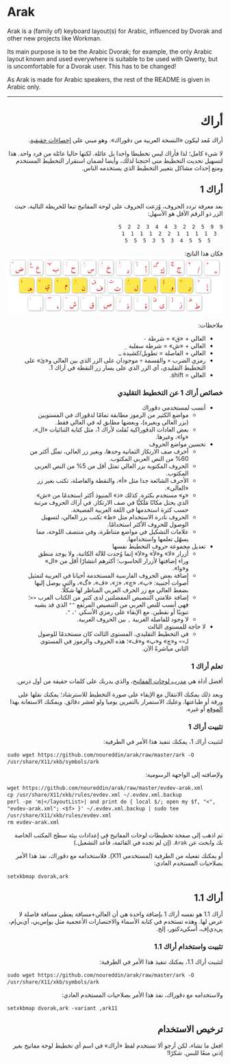 <h1 dir="ltr">Arak</h1>
<p dir="ltr">Arak is a (family of) keyboard layout(s) for Arabic, influenced by Dvorak and other new projects like Workman.</p>
<p dir="ltr">Its main purpose is to be the Arabic Dvorak; for example, the only Arabic layout known and used everywhere is suitable to be used with Qwerty, but is uncomfortable for a Dvorak user. This has to be changed!</p>
<p dir="ltr">As Arak is made for Arabic speakers, the rest of the README is given in Arabic only.</p>
<hr />
<h1 dir="rtl">أراك</h1>
<p dir="rtl">أراك مُعد ليكون «النسخة العربية من دڤوراك». وهو مبني على <a href="https://gist.github.com/noureddin/d9c3fd68fb07c19f1bb3b34b9fc14dce">إحصاءات حقيقية</a>.</p>
<p dir="rtl">لا شيء كامل؛ لذا فأراك ليس تخطيطا واحدا بل عائلة. لكنها حاليا عائلة من فرد واحد. هذا لتسهيل تحديث التخطيط متى احتجنا لذلك، وأيضا لضمان استقرار التخطيط المستخدم ومنع إحداث مشاكل بتغيير التخطيط الذي يستخدمه الناس.</p>
<h2 dir="rtl">أراك 1</h2>
<p dir="rtl">بعد معرفة تردد الحروف، وُزعت الحروف على لوحة المفاتيح تبعا للخريطة التالية، حيث الزر ذو الرقم الأقل هو الأسهل:</p>
<pre dir="rtl"><code>9  9  5  2  2  3  4  4  3  2  2  5
  3  1  1  1  1  2  2  1  1  1  1
    5  5  5  4  3  5  3  5  5  5</code></pre>
<p dir="rtl">فكان هذا الناتج:<br /><img src="arak1.png" alt="arak1_layout" /></p>
<p dir="rtl">ملاحظات:</p>
<ul dir="rtl">
<li dir="rtl">العالي + «ق» = شرطة <code>-</code></li>
<li dir="rtl">العالي + «ش» = شرطة سفلية <code>_</code></li>
<li dir="rtl">العالي + الفاصلة = تطويل/كشيدة <code>ـ</code></li>
<li dir="rtl">رمزي الضرب <code>×</code> والقسمة <code>÷</code> موجودان على الزر الذي بين العالي و«ئ» على التخطيط التقليدي، أي الزر الذي على يسار زر النقطة في أراك 1.</li>
<li dir="rtl">العالي = shift.</li>
</ul>
<h3 dir="rtl">خصائص أراك 1 عن التخطيط التقليدي</h3>
<ul dir="rtl">
<li dir="rtl">أنسب لمستخدمي دڤوراك
<ul dir="rtl">
<li dir="rtl">مواضع الكثير من الرموز مطابقة تمامًا لدڤوراك في المستويين (بزر العالي وبغيره)، وبعضها مطابق له في العالي فقط.</li>
<li dir="rtl">بعض العادات الدڤوراكية نُقلت لأراك 1، مثل كتابة الثنائيات «ال»، «وا»، وغيرها.</li>
</ul></li>
<li dir="rtl">تحسين مواضع الحروف
<ul dir="rtl">
<li dir="rtl">أحرف صف الارتكاز الثمانية وحدها، وبغير زر العالي، تمثّل أكثر من 60% من النص العربي المكتوب.</li>
<li dir="rtl">الحروف المكتوبة بزر العالي تمثل أقل من 5% من النص العربي المكتوب.</li>
<li dir="rtl">الأحرف الشائعة جدا مثل «أ»، والنقطة والفاصلة، تكتب بغير زر «العالي».</li>
<li dir="rtl">«و» مستخدم بكثرة. كذلك «ذ» المنبوذ أكثر استخدمًا من «ش» الذي يحتل مكانًا مَلَكيًّا في صف الارتكاز. في أراك الحروف مرتبة حسب كثرة استخدمها في اللغة العربية الفصيحة.</li>
<li dir="rtl">الحروف نادرة الاستخدام مثل «ظ» تكتب بزر العالي، لتسهيل الوصول للحروف الأكثر استخدامًا.</li>
<li dir="rtl">علامات التشكيل في مواضع متناظرة، وفي منتصف اللوحة، مما يسهّل تعلمها واستخدامها.</li>
</ul></li>
<li dir="rtl">تعديل مجموعة حروف التخطيط نفسها
<ul dir="rtl">
<li dir="rtl">أزرار «لا» و«لأ» و«لآ» إنما وُجدت للآلة الكاتبة، ولا يوجد منطق وراء إضافتها لأزرار الحاسوب؛ أكثرهم انتشارًا أقل من «ال» و«وا».</li>
<li dir="rtl">إضافة بعض الحروف الفارسية المستخدمة أحيانا في العربية لتمثيل أصوات أجنبية: «پ»، «چ»، «ژ»، «ڤ»، «گ»، والتي يوصل إليها بضغط العالي مع زر الحرف العربي المناظر لها شكلًا.</li>
<li dir="rtl">إضافة علامتي التنصيص المفضلتين لدى كثيرٍ من الكتاب العرب <code>«»</code>؛ فهي أنسب للنص العربي من التنصيص المرتفع <code>&quot;&quot;</code> الذي قد يشبه تنوينًا أو نقطين. مع الإبقاء على رمزي الأسكي <code>'</code>، <code>&quot;</code>.</li>
<li dir="rtl">لا وجود للفاصلة الغربية <code>,</code> بين الحروف العربية.</li>
</ul></li>
<li dir="rtl">لا حاجة للمستوى الثالث
<ul>
<li dir="rtl">في التخطيط التقليدي، المستوى الثالث كان مستخدمًا للوصول لـ<code>«»</code> و«چ» و«پ» و«ڤ»؛ هذه الحروف والرموز في المستوى الثاني مباشرةً الآن.</li>
</ul></li>
</ul>
<h3 dir="rtl">تعلم أراك 1</h3>
<p dir="rtl">أفضل أداة هي <a href="https://noureddin.github.io/kbt/">مدرب لوحات المفاتيح</a>، والذي يدربك على كلمات حقيقة من أول درس.</p>
<p dir="rtl">وبعد ذلك يمكنك الانتقال مع الإبقاء على صورة التخطيط للاسترشاد؛ يمكنك نقلها على ورقة أو طباعتها. وعليك الاستمرار بالتمرين يوميا ولو لعشر دقائق. ويمكنك الاستعانة بهذا <a href="https://10fastfingers.com/typing-test/arabic">الموقع</a> أو غيره.</p>
<h3 dir="rtl">تثبيت أراك 1</h3>
<p dir="rtl">لتثبيت أراك 1، يمكنك تنفيذ هذا الأمر في الطرفية:</p>
<pre dir="ltr"><code>sudo wget https://github.com/noureddin/arak/raw/master/ark -O /usr/share/X11/xkb/symbols/ark</code></pre>
<p dir="rtl">ولإضافته إلى الواجهة الرسومية:</p>
<pre dir="ltr"><code>wget https://github.com/noureddin/arak/raw/master/evdev-arak.xml
cp /usr/share/X11/xkb/rules/evdev.xml ~/.evdev.xml.backup
perl -pe 'm|&lt;/layoutList&gt;| and print do { local $/; open my $f, "&lt;", "evdev-arak.xml"; &lt;$f&gt; }' ~/.evdev.xml.backup | sudo tee /usr/share/X11/xkb/rules/evdev.xml
rm evdev-arak.xml</code></pre></p>
<p dir="rtl">ثم اذهب إلى صفحة تخطيطات لوحات المفاتيح في إعدادات بيئة سطح المكتب الخاصة بك وابحث عن <code>Arak</code>. (إن لم تجده في القائمة، فأعد التشغيل.)</p>
<p dir="rtl">أو يمكنك تفعيله من الطرفية (لمستخدمي X11). فلاستخدامه مع دڤوراك، نفذ هذا الأمر بصلاحيات المستخدم العادي:</p>
<pre dir="ltr"><code>setxkbmap dvorak,ark</code></pre>
<h2 dir="rtl">أراك 1.1</h2>
<p dir="rtl">أراك 1.1 هو نفسه أراك 1 بإضافة واحدة هي أن العالي+مسافة يعطي مسافة فاصلة لا عرض لها. وهذه تستخدم في كتابة الأسماء والاختصارات الأعجمية مثل يوإس‌بي، آي‌بي‌إم، پي‌دي‌إف، أسكي‌دكتور، إلخ.</p>
<h3 dir="rtl">تثبيت واستخدام أراك 1.1</h3>
<p dir="rtl">لتثبيت أراك 1.1، يمكنك تنفيذ هذا الأمر في الطرفية:</p>
<pre dir="ltr"><code>sudo wget https://github.com/noureddin/arak/raw/master/ark -O /usr/share/X11/xkb/symbols/ark</code></pre>
<p dir="rtl">ولاستخدامه مع دڤوراك، نفذ هذا الأمر بصلاحيات المستخدم العادي:</p>
<pre dir="ltr"><code>setxkbmap dvorak,ark -variant ,ark11</code></pre>
<h2 dir="rtl">ترخيص الاستخدام</h2>
<p dir="rtl">افعل ما تشاء، لكن أرجو ألا تستخدم لفظ «أراك» في اسم أي تخطيط لوحة مفاتيح بغير إذني منعًا للبس. شكرًا!</p>
